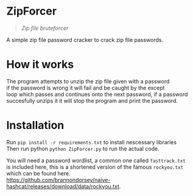 # ZipForcer
> *Zip file bruteforcer*

A simple zip file password cracker to crack zip file passwords.

# How it works

The program attempts to unzip the zip file given with a password\
if the password is wrong it will fail and be caught by the except\
loop which passes and continues onto the next password, if a password\
succesfully unzips it it will stop the program and print the password.

# Installation

Run `pip install -r requirements.txt` to install nescessary libraries\
Then run python `python ZipForcer.py` to run the actual code.

You will need a password wordlist, a common one called `fasttrack.txt`\
is included here, this is a shortened version of the famous `rockyou.txt`\
which can be found here.\
https://github.com/brannondorsey/naive-hashcat/releases/download/data/rockyou.txt.
